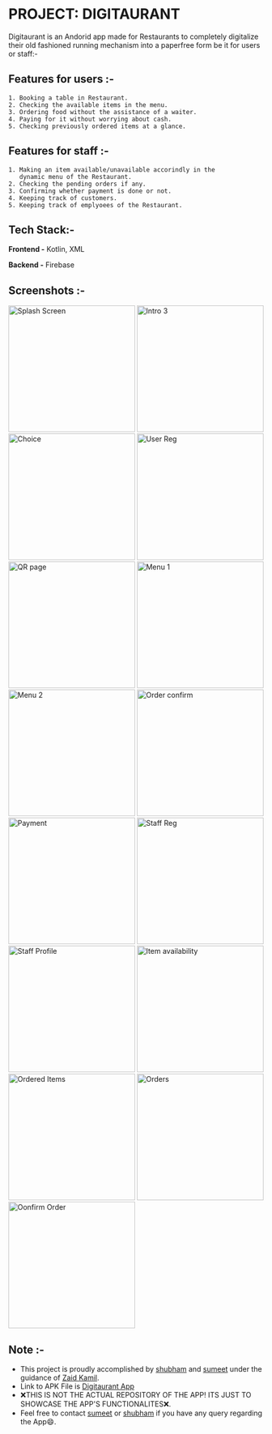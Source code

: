
PROJECT: DIGITAURANT
=====================

Digitaurant is an Andorid app made for Restaurants to completely digitalize their old fashioned running mechanism into a paperfree form be it for users or staff:-

Features for users :-
----------------------

    1. Booking a table in Restaurant.
    2. Checking the available items in the menu.
    3. Ordering food without the assistance of a waiter.
    4. Paying for it without worrying about cash.
    5. Checking previously ordered items at a glance.

Features for staff :-
----------------------

    1. Making an item available/unavailable accorindly in the 
       dynamic menu of the Restaurant.
    2. Checking the pending orders if any.
    3. Confirming whether payment is done or not.
    4. Keeping track of customers.
    5. Keeping track of emplyoees of the Restaurant.
Tech Stack:-
---------------------

**Frontend -** Kotlin, XML

**Backend -** Firebase


Screenshots :-
----------------------

<img src="https://github.com/sumeet2442/Digitaurant-App/blob/main/Screenshots/splash.gif" width="250" alt="Splash Screen"/>    <img src="https://github.com/sumeet2442/Digitaurant-App/blob/main/Screenshots/pager3.jpg" width="250" alt="Intro 3"/>    <img src="https://github.com/sumeet2442/Digitaurant-App/blob/main/Screenshots/choice.jpg" width="250" alt="Choice"/> 
<img src="https://github.com/sumeet2442/Digitaurant-App/blob/main/Screenshots/user%20num.jpg" width="250" alt="User Reg"/>  <img src="https://github.com/sumeet2442/Digitaurant-App/blob/main/Screenshots/scan.jpg" width="250" alt="QR page"/>  <img src="https://github.com/sumeet2442/Digitaurant-App/blob/main/Screenshots/menu1.jpg" width="250" alt="Menu 1"/>  
<img src="https://github.com/sumeet2442/Digitaurant-App/blob/main/Screenshots/menu4.jpg" width="250" alt="Menu 2"/>  <img src="https://github.com/sumeet2442/Digitaurant-App/blob/main/Screenshots/order%20confirmed.jpg" width="250" alt="Order confirm"/>    <img src="https://github.com/sumeet2442/Digitaurant-App/blob/main/Screenshots/payment.jpg" width="250" alt="Payment"/>
<img src="https://github.com/sumeet2442/Digitaurant-App/blob/main/Screenshots/staff_reg.png" width="250" alt="Staff Reg"/>  <img src="https://github.com/sumeet2442/Digitaurant-App/blob/main/Screenshots/staff%20profile.png" width="250" alt="Staff Profile"/>    <img src="https://github.com/sumeet2442/Digitaurant-App/blob/main/Screenshots/availability2.png" width="250" alt="Item availability"/>
<img src="https://github.com/sumeet2442/Digitaurant-App/blob/main/Screenshots/ordered%20items.png" width="250" alt="Ordered Items"/>    <img src="https://github.com/sumeet2442/Digitaurant-App/blob/main/Screenshots/orders.jpg" width="250" alt="Orders"/>    <img src="https://github.com/sumeet2442/Digitaurant-App/blob/main/Screenshots/confirm%20order.jpg" width="250" alt="Oonfirm Order"/>

Note :-
---------

- This project is proudly accomplished by [shubham](https://github.com/noobshubham) and [sumeet](https://github.com/sumeet2442) under the guidance of [Zaid Kamil](https://github.com/zaid-kamil).
- Link to APK File is [Digitaurant App](https://github.com/sumeet2442/Digitaurant-App/releases/download/v1.0/Digitaurant.apk)
- :x:THIS IS NOT THE ACTUAL REPOSITORY OF THE APP! ITS JUST TO SHOWCASE THE APP'S FUNCTIONALITES:x:.
- Feel free to contact [sumeet](https://github.com/sumeet2442) or [shubham](https://github.com/noobshubham) if you have any query regarding the App:smile:.
